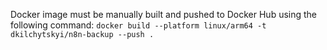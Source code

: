 Docker image must be manually built and pushed to Docker Hub using the following command:
`docker build --platform linux/arm64 -t dkilchytskyi/n8n-backup --push .`